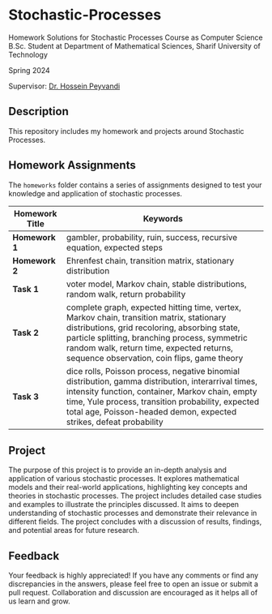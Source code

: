# Stochastic-Processes
Homework Solutions for Stochastic Processes Course as Computer Science B.Sc. Student at Department of Mathematical Sciences, Sharif University of Technology

Spring 2024

Supervisor: [Dr. Hossein Peyvandi](https://www.linkedin.com/in/hossein-peyvandi-phd-27677210)


## Description
This repository includes my homework and projects around Stochastic Processes.
## Homework Assignments
The `homeworks` folder contains a series of assignments designed to test your knowledge and application of stochastic processes.

| Homework Title                    | Keywords                                                           |
|-----------------------------------|--------------------------------------------------------------------|
| **Homework 1**                    | gambler, probability, ruin, success, recursive equation, expected steps |
| **Homework 2**                    | Ehrenfest chain, transition matrix, stationary distribution        |
| **Task 1**                        | voter model, Markov chain, stable distributions, random walk, return probability |
| **Task 2**                        | complete graph, expected hitting time, vertex, Markov chain, transition matrix, stationary distributions, grid recoloring, absorbing state, particle splitting, branching process, symmetric random walk, return time, expected returns, sequence observation, coin flips, game theory |
| **Task 3**                        | dice rolls, Poisson process, negative binomial distribution, gamma distribution, interarrival times, intensity function, container, Markov chain, empty time, Yule process, transition probability, expected total age, Poisson-headed demon, expected strikes, defeat probability |

## Project
The purpose of this project is to provide an in-depth analysis and application of various stochastic processes. It explores mathematical models and their real-world applications, highlighting key concepts and theories in stochastic processes. The project includes detailed case studies and examples to illustrate the principles discussed. It aims to deepen understanding of stochastic processes and demonstrate their relevance in different fields. The project concludes with a discussion of results, findings, and potential areas for future research.

## Feedback
Your feedback is highly appreciated! If you have any comments or find any discrepancies in the answers, please feel free to open an issue or submit a pull request. Collaboration and discussion are encouraged as it helps all of us learn and grow.
